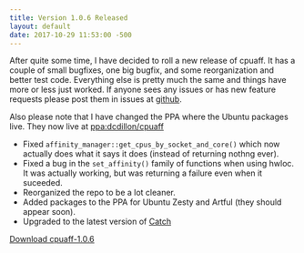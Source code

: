 ```yaml
---
title: Version 1.0.6 Released
layout: default
date: 2017-10-29 11:53:00 -500
---
```

After quite some time, I have decided to roll a new release of cpuaff.
It has a couple of small bugfixes, one big bugfix, and some reorganization
and better test code.  Everything else is pretty much the same and things
have more or less just worked.  If anyone sees any issues or has new
feature requests please post them in issues at
[github](https://github.com/dcdillon/cpuaff).

Also please note that I have changed the PPA where the Ubuntu packages live.
They now live at [ppa:dcdillon/cpuaff](https://launchpad.net/~dcdillon/+archive/ubuntu/cpuaff)

* Fixed `affinity_manager::get_cpus_by_socket_and_core()` which now actually
  does what it says it does (instead of returning nothng ever).
* Fixed a bug in the `set_affinity()` family of functions when using hwloc.
  It was actually working, but was returning a failure even when it suceeded.
* Reorganized the repo to be a lot cleaner.
* Added packages to the PPA for Ubuntu Zesty and Artful (they should appear soon).
* Upgraded to the latest version of [Catch](https://github.com/philsquared/catch)

[Download cpuaff-1.0.6](releases/cpuaff-1.0.6.tar.gz)